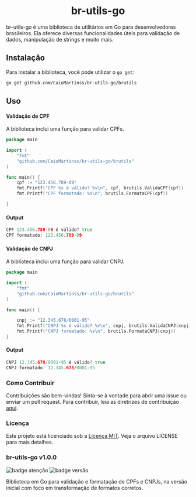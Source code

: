 <h1 align="center">br-utils-go</h1>  

br-utils-go é uma biblioteca de utilitários em Go para desenvolvedores brasileiros. Ela oferece diversas funcionalidades úteis para validação de dados, manipulação de strings e muito mais.

## Instalação

Para instalar a biblioteca, você pode utilizar o `go get`:

```bash
go get github.com/CaioMartinss/br-utils-go/brutils

```

## Uso

#### Validação de CPF

A biblioteca inclui uma função para validar CPFs.

```go
package main

import (
    "fmt"
    "github.com/CaioMartinss/br-utils-go/brutils"
)

func main() {
	cpf := "123.456.789-09"
	fmt.Printf("CPF %s é válido? %v\n", cpf, brutils.ValidaCPF(cpf))
	fmt.Printf("CPF formatado: %s\n", brutils.FormataCPF(cpf))

}
```

#### Output

```go
CPF 123.456.789-09 é válido? true
CPF formatado: 123.456.789-09

```

#### Validação de CNPJ

A biblioteca inclui uma função para validar CNPJ.

```go
package main

import (
    "fmt"
    "github.com/CaioMartinss/br-utils-go/brutils"
)

func main() {

	cnpj := "12.345.678/0001-95"
	fmt.Printf("CNPJ %s é válido? %v\n", cnpj, brutils.ValidaCNPJ(cnpj))
	fmt.Printf("CNPJ formatado: %s\n", brutils.FormataCNPJ(cnpj))
}
```
#### Output

```go
CNPJ 12.345.678/0001-95 é válido? true
CNPJ formatado: 12.345.678/0001-95

```

### Como Contribuir

Contribuições são bem-vindas! Sinta-se à vontade para abrir uma issue ou enviar um pull request. Para contribuir, leia as diretrizes de contribuição [aqui](CONTRIBUTING.md).



### Licença

Este projeto está licenciado sob a [Licença MIT](LICENSE). Veja o arquivo LICENSE para mais detalhes.




### br-utils-go v1.0.0

![badge atenção](https://img.shields.io/badge/Atenção-yellow?style=for-the-badge&logo=none)
![badge versão](https://img.shields.io/badge/Versão-v1.0.0-blue?style=for-the-badge)

Biblioteca em Go para validação e formatação de CPFs e CNPJs, na versão inicial com foco em transformação de formatos corretos.



